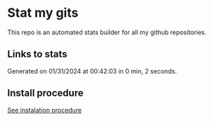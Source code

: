 # Stat my gits

This repo is an automated stats builder for all my github repositories.

## Links to stats


Generated on 01/31/2024 at 00:42:03 in 0 min, 2 seconds.

## Install procedure

[See instalation procedure](./src/install.md)
